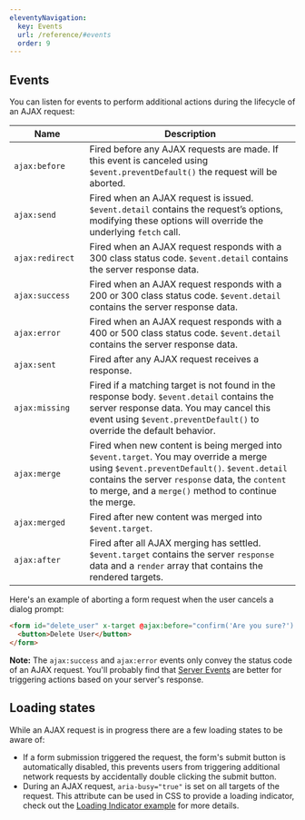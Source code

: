 ```yaml
---
eleventyNavigation:
  key: Events
  url: /reference/#events
  order: 9
---
```


## Events

You can listen for events to perform additional actions during the lifecycle of an AJAX request:

<div class="table">
<table>
  <thead>
    <th scope="col" width="117">Name</th>
    <th scope="col">Description</th>
  </thead>
  <tbody>
  <tr>
    <td><code>ajax:before</code></td>
    <td>Fired before any AJAX requests are made. If this event is canceled using <code>$event.preventDefault()</code> the request will be aborted.</td>
  </tr>
  <tr>
    <td><code>ajax:send</code></td>
    <td>Fired when an AJAX request is issued. <code>$event.detail</code> contains the request’s options, modifying these options will override the underlying <code>fetch</code> call.</td>
  </tr>
    <tr>
    <td><code>ajax:redirect</code></td>
    <td>Fired when an AJAX request responds with a 300 class status code. <code>$event.detail</code> contains the server response data.</td>
  </tr>
  <tr>
    <td><code>ajax:success</code></td>
    <td>Fired when an AJAX request responds with a 200 or 300 class status code. <code>$event.detail</code> contains the server response data.</td>
  </tr>
  <tr>
    <td><code>ajax:error</code></td>
    <td>Fired when an AJAX request responds with a 400 or 500 class status code. <code>$event.detail</code> contains the server response data.</td>
  </tr>
  <tr>
    <td><code>ajax:sent</code></td>
    <td>Fired after any AJAX request receives a response.</td>
  </tr>
  <tr>
    <td><code>ajax:missing</code></td>
    <td>Fired if a matching target is not found in the response body. <code>$event.detail</code> contains the server response data. You may cancel this event using <code>$event.preventDefault()</code> to override the default behavior.</td>
  </tr>
  <tr>
    <td><code>ajax:merge</code></td>
    <td>Fired when new content is being merged into <code>$event.target</code>. You may override a merge using <code>$event.preventDefault()</code>. <code>$event.detail</code> contains the server <code>response</code> data, the <code>content</code> to merge, and a <code>merge()</code> method to continue the merge.</td>
  </tr>
  <tr>
    <td><code>ajax:merged</code></td>
    <td>Fired after new content was merged into <code>$event.target</code>.</td>
  </tr>
  <tr>
    <td><code>ajax:after</code></td>
    <td>Fired after all AJAX merging has settled. <code>$event.target</code> contains the server <code>response</code> data and a <code>render</code> array that contains the rendered targets.</td>
  </tr>
  </tbody>
</table>
</div>

Here's an example of aborting a form request when the user cancels a dialog prompt:

```html
<form id="delete_user" x-target @ajax:before="confirm('Are you sure?') || $event.preventDefault()">
  <button>Delete User</button>
</form>
```

**Note:** The `ajax:success` and `ajax:error` events only convey the status code of an AJAX request. You'll probably find that [Server Events](/examples/server-events/) are better for triggering actions based on your server's response.

## Loading states

While an AJAX request is in progress there are a few loading states to be aware of:

  * If a form submission triggered the request, the form's submit button is automatically disabled, this prevents users from triggering additional network requests by accidentally double clicking the submit button.
  * During an AJAX request, `aria-busy="true"` is set on all targets of the request. This attribute can be used in CSS to provide a loading indicator, check out the [Loading Indicator example](/examples/loading) for more details.
